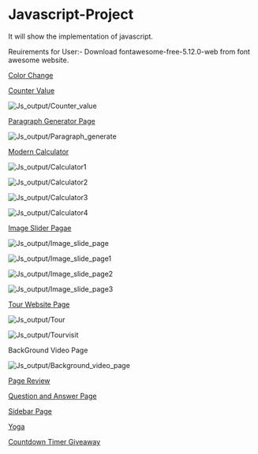 # Javascript-Project
It will show the implementation of javascript.

Reuirements for User:-
Download fontawesome-free-5.12.0-web from font awesome website.


[Color Change](https://colorchangejs.netlify.app/)


[Counter Value](https://valuecounter.netlify.app/)

![Js_output/Counter_value](Js_output/counter_value.png)


[Paragraph Generator Page](https://paragraphgenerate.netlify.app/)

![Js_output/Paragraph_generate](Js_output/paragraph_generate.png)


[Modern Calculator](https://calculatorismodern.netlify.app/)

![Js_output/Calculator1](Js_output/calculator1.png)

![Js_output/Calculator2](Js_output/calculator2.png)

![Js_output/Calculator3](Js_output/calculator3.png)

![Js_output/Calculator4](Js_output/calculator4.png)


[Image Slider Pagae](https://imagesliderpage.netlify.app/)

![Js_output/Image_slide_page](Js_output/image_slide_page.png)

![Js_output/Image_slide_page1](Js_output/image_slide_page1.png)

![Js_output/Image_slide_page2](Js_output/image_slide_page2.png)

![Js_output/Image_slide_page3](Js_output/image_slide_page3.png)


[Tour Website Page](https://tourwebsitepage.netlify.app/)

![Js_output/Tour](Js_output/tour.png)

![Js_output/Tourvisit](Js_output/tourvisit.png)


BackGround Video Page

![Js_output/Background_video_page](Js_output/background_video_page.png)


[Page Review](https://pagereview.netlify.app/)

[Question and Answer Page](https://animeqna.netlify.app/)

[Sidebar Page](https://sidebarpage.netlify.app/)


[Yoga](https://yogatab.netlify.app/)

[Countdown Timer Giveaway](https://timercountdown0.netlify.app/)
